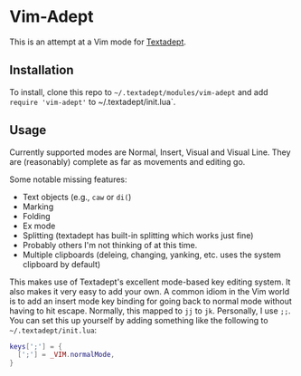 # Vim-Adept

This is an attempt at a Vim mode for [Textadept](https://foicica.com/textadept/).

## Installation

To install, clone this repo to `~/.textadept/modules/vim-adept` and add `require 'vim-adept'` to ~/.textadept/init.lua`.

## Usage

Currently supported modes are Normal, Insert, Visual and Visual Line. They are (reasonably) complete as far as movements and editing go.

Some notable missing features:

* Text objects (e.g., `caw` or `di(`)
* Marking
* Folding
* Ex mode
* Splitting (textadept has built-in splitting which works just fine)
* Probably others I'm not thinking of at this time.
* Multiple clipboards (deleing, changing, yanking, etc. uses the system clipboard by default)

This makes use of Textadept's excellent mode-based key editing system. It also makes it very easy to add your own. A common
idiom in the Vim world is to add an insert mode key binding for going back to normal mode without having to hit escape.
Normally, this mapped to `jj` to `jk`. Personally, I use `;;`. You can set this up yourself by adding something like
the following to `~/.textadept/init.lua`:

```lua
keys[';'] = {
  [';'] = _VIM.normalMode,
}
```